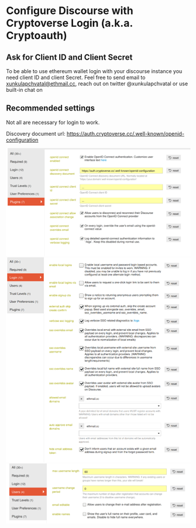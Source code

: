 # Configure Discourse with Cryptoverse Login (a.k.a. Cryptoauth)

## Ask for Client ID and Client Secret

To be able to use ethereum wallet login with your discourse instance you need client ID and client Secret.
Feel free to send email to xunkulapchvatal@ethmail.cc, reach out on twitter @xunkulapchvatal or use built-in chat on

## Recommended settings

Not all are necessary for login to work.

Discovery document url: https://auth.cryptoverse.cc/.well-known/openid-configuration

![---](discourse-openid.png "Discourse - OpenID plugin settings")
![---](discourse-login.png "Discourse - Login settings")
![---](discourse-users.png "Discourse - Users settings")

<script type="text/javascript">window.$crisp=[];window.CRISP_WEBSITE_ID="82c167b2-b01f-43a2-80f1-4e18badcbc52";(function(){d=document;s=d.createElement("script");s.src="https://client.crisp.chat/l.js";s.async=1;d.getElementsByTagName("head")[0].appendChild(s);})();</script>
